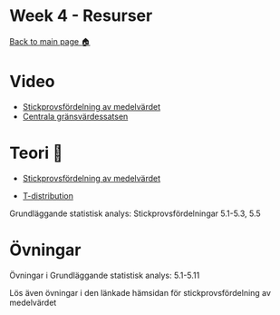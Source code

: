 # Week 4 - Resurser

[Back to main page :house:](https://github.com/aleylani/statistical-methods)

# Video

- [Stickprovsfördelning av medelvärdet](https://www.youtube.com/watch?v=q50GpTdFYyI)
- [Centrala gränsvärdessatsen](https://www.youtube.com/watch?v=YAlJCEDH2uY)

# Teori :book:

 - [Stickprovsfördelning av medelvärdet](https://stats.libretexts.org/Bookshelves/Introductory_Statistics/Introductory_Statistics_(Shafer_and_Zhang)/06%3A_Sampling_Distributions/6.02%3A_The_Sampling_Distribution_of_the_Sample_Mean)

 - [T-distribution](https://www.jmp.com/en_no/statistics-knowledge-portal/t-test/t-distribution.html)
 
Grundläggande statistisk analys: Stickprovsfördelningar 5.1-5.3, 5.5

# Övningar

Övningar i Grundläggande statistisk analys: 5.1-5.11

Lös även övningar i den länkade hämsidan för stickprovsfördelning av medelvärdet